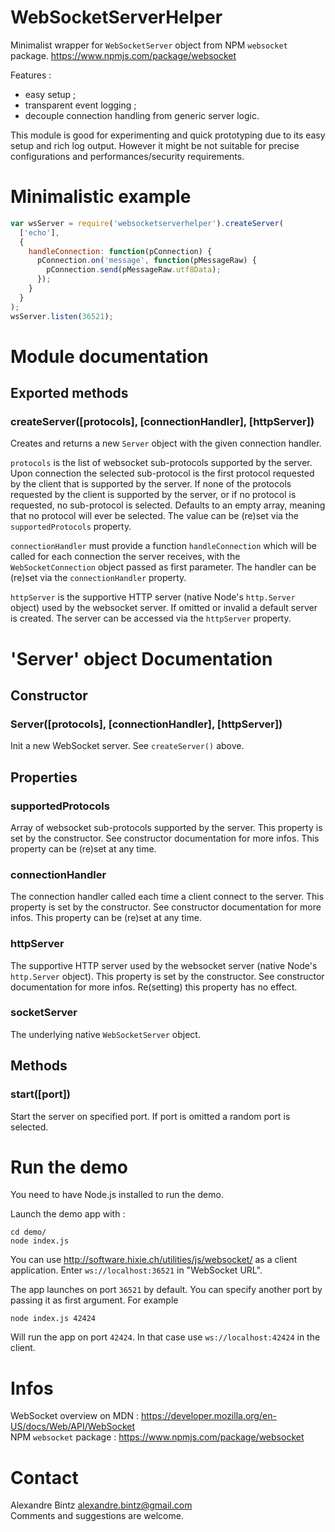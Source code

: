 
# WebSocketServerHelper

Minimalist wrapper for `WebSocketServer` object from NPM `websocket` package.
https://www.npmjs.com/package/websocket

Features :

- easy setup ;
- transparent event logging ;
- decouple connection handling from generic server logic.

This module is good for experimenting and quick prototyping due to its easy setup and rich log output.
However it might be not suitable for precise configurations and performances/security requirements.


# Minimalistic example

```javascript
var wsServer = require('websocketserverhelper').createServer(
  ['echo'],
  {
    handleConnection: function(pConnection) {
      pConnection.on('message', function(pMessageRaw) {
        pConnection.send(pMessageRaw.utf8Data);
      });
    }
  }
);
wsServer.listen(36521);
```


# Module documentation

## Exported methods

### createServer([protocols], [connectionHandler], [httpServer])

Creates and returns a new `Server` object with the given connection handler.

`protocols` is the list of websocket sub-protocols supported by the server.
Upon connection the selected sub-protocol is the first protocol requested by the client that
is supported by the server.
If none of the protocols requested by the client is supported by the server,
or if no protocol is requested, no sub-protocol is selected.
Defaults to an empty array, meaning that no protocol will ever be selected.
The value can be (re)set via the `supportedProtocols` property.

`connectionHandler` must provide a function `handleConnection` which will be called
for each connection the server receives, with the `WebSocketConnection` object passed as first parameter.
The handler can be (re)set via the `connectionHandler` property.

`httpServer` is the supportive HTTP server (native Node's `http.Server` object) used by the websocket server.
If omitted or invalid a default server is created.
The server can be accessed via the `httpServer` property.


# 'Server' object Documentation

## Constructor

### Server([protocols], [connectionHandler], [httpServer])

Init a new WebSocket server.
See `createServer()` above.

## Properties

### supportedProtocols

Array of websocket sub-protocols supported by the server.
This property is set by the constructor. See constructor documentation for more infos.
This property can be (re)set at any time.

### connectionHandler

The connection handler called each time a client connect to the server.
This property is set by the constructor. See constructor documentation for more infos.
This property can be (re)set at any time.

### httpServer

The supportive HTTP server used by the websocket server (native Node's `http.Server` object).
This property is set by the constructor. See constructor documentation for more infos.
Re(setting) this property has no effect.

### socketServer

The underlying native `WebSocketServer` object.

## Methods

### start([port])

Start the server on specified port.
If port is omitted a random port is selected.


# Run the demo

You need to have Node.js installed to run the demo.

Launch the demo app with :

    cd demo/
    node index.js

You can use http://software.hixie.ch/utilities/js/websocket/ as a client application.
Enter `ws://localhost:36521` in "WebSocket URL".

The app launches on port `36521` by default.
You can specify another port by passing it as first argument. For example

    node index.js 42424

Will run the app on port `42424`. In that case use `ws://localhost:42424` in the client.


# Infos

WebSocket overview on MDN : https://developer.mozilla.org/en-US/docs/Web/API/WebSocket  
NPM `websocket` package : https://www.npmjs.com/package/websocket


# Contact

Alexandre Bintz <alexandre.bintz@gmail.com>  
Comments and suggestions are welcome.
